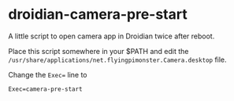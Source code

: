 # droidian-camera-pre-start
A little script to open camera app in Droidian twice after reboot.

Place this script somewhere in your $PATH and edit the `/usr/share/applications/net.flyingpimonster.Camera.desktop` file.

Change the `Exec=` line to

`Exec=camera-pre-start`
